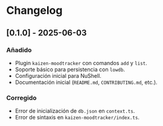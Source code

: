 # Changelog

   ## [0.1.0] - 2025-06-03

   ### Añadido
   - Plugin `kaizen-moodtracker` con comandos `add` y `list`.
   - Soporte básico para persistencia con `lowdb`.
   - Configuración inicial para NuShell.
   - Documentación inicial (`README.md`, `CONTRIBUTING.md`, etc.).

   ### Corregido
   - Error de inicialización de `db.json` en `context.ts`.
   - Error de sintaxis en `kaizen-moodtracker/index.ts`.

